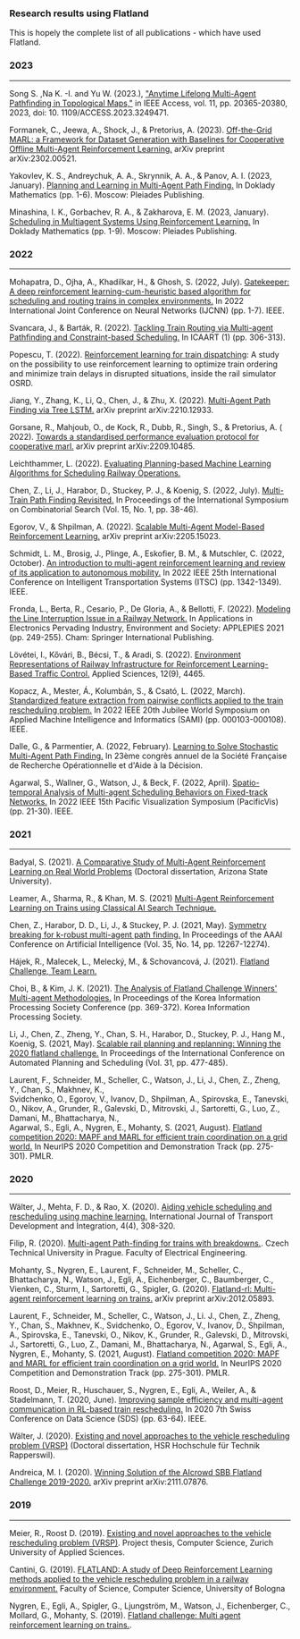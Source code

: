 ### Research results using Flatland

This is hopely the complete list of all publications -
which have used Flatland.

### 2023

----
Song S. ,Na K. -I. and Yu W. (2023.), ["Anytime Lifelong Multi-Agent
Pathfinding in
Topological Maps,"](
https://ieeexplore.ieee.org/document/10054055
) in IEEE
Access, vol. 11, pp. 20365-20380, 2023, doi: 10.
1109/ACCESS.2023.3249471.

Formanek, C., Jeewa, A., Shock, J., & Pretorius, A. (2023). [Off-the-Grid
MARL: a Framework for Dataset Generation with Baselines for Cooperative
Offline Multi-Agent Reinforcement Learning.](
https://arxiv.org/abs/2302.00521
)
arXiv preprint arXiv:2302.00521.

Yakovlev, K. S., Andreychuk, A. A., Skrynnik, A. A., & Panov, A. I.
(2023, January).
[Planning and Learning in Multi-Agent Path Finding.](
https://link.springer.com/article/10.1134/S1064562422060229
)
In Doklady Mathematics (pp. 1-6). Moscow: Pleiades Publishing.

Minashina, I. K., Gorbachev, R. A., & Zakharova, E. M. (2023, January).
[Scheduling in Multiagent Systems Using Reinforcement Learning.](
https://link.springer.com/article/10.1134/S1064562422060175
)
In Doklady Mathematics (pp. 1-9). Moscow: Pleiades Publishing.

### 2022

----

Mohapatra, D., Ojha, A., Khadilkar, H., & Ghosh, S. (2022, July).
[Gatekeeper: A deep reinforcement learning-cum-heuristic based algorithm for
scheduling and routing trains in complex environments.](
https://ieeexplore.ieee.org/document/9892216
)
In 2022 International Joint Conference on Neural Networks (IJCNN) (pp. 1-7).
IEEE.

Svancara, J., & Barták, R. (2022).
[Tackling Train Routing via Multi-agent Pathfinding and Constraint-based
Scheduling.](
http://svancara.net/files/ICAART_2022_vlaky.pdf
) In ICAART (1) (pp. 306-313).

Popescu, T. (2022).
[Reinforcement learning for train dispatching](
https://www.diva-portal.org/smash/record.jsf?pid=diva2%3A1702837&dswid=988
): A study on the possibility to
use reinforcement learning to optimize train ordering and minimize train delays
in disrupted situations, inside the rail simulator OSRD.

Jiang, Y., Zhang, K., Li, Q., Chen, J., & Zhu, X. (2022). [
Multi-Agent Path Finding via Tree LSTM.](
https://arxiv.org/abs/2210.12933
) arXiv preprint arXiv:2210.12933.

Gorsane, R., Mahjoub, O., de Kock, R., Dubb, R., Singh, S., & Pretorius, A. (
2022).
[Towards a standardised performance evaluation protocol for cooperative marl.](
https://arxiv.org/abs/2209.10485
)
arXiv preprint arXiv:2209.10485.

Leichthammer, L. (2022).
[Evaluating Planning-based Machine Learning Algorithms for Scheduling Railway Operations.](
https://ml-research.github.io/papers/leichthammer2022evaluating.pdf
)

Chen, Z., Li, J., Harabor, D., Stuckey, P. J., & Koenig, S. (2022, July).
[Multi-Train Path Finding Revisited.](
https://ojs.aaai.org/index.php/SOCS/article/view/21750
)
In Proceedings of the International
Symposium on Combinatorial Search (Vol. 15, No. 1, pp. 38-46).

Egorov, V., & Shpilman, A. (2022).
[Scalable Multi-Agent Model-Based Reinforcement Learning.](
https://arxiv.org/abs/2205.15023
) arXiv preprint arXiv:2205.15023.

Schmidt, L. M., Brosig, J., Plinge, A., Eskofier, B. M., & Mutschler, C.
(2022, October).
[An introduction to multi-agent reinforcement learning and review of its
application to autonomous mobility.](
https://ieeexplore.ieee.org/abstract/document/9922205
) In 2022 IEEE 25th International
Conference on Intelligent Transportation Systems (ITSC) (pp. 1342-1349). IEEE.

Fronda, L., Berta, R., Cesario, P., De Gloria, A., & Bellotti, F. (2022).
[Modeling the Line Interruption Issue in a Railway Network.](
https://link.springer.com/chapter/10.1007/978-3-030-95498-7_35
)
In Applications in Electronics Pervading Industry, Environment and Society:
APPLEPIES 2021 (pp. 249-255). Cham: Springer International Publishing.

Lövétei, I., Kővári, B., Bécsi, T., & Aradi, S. (2022).
[Environment
Representations of Railway Infrastructure for Reinforcement Learning-Based
Traffic Control.](
https://www.mdpi.com/2076-3417/12/9/4465
) Applied Sciences, 12(9), 4465.

Kopacz, A., Mester, Á., Kolumbán, S., & Csató, L. (2022, March).
[Standardized feature extraction from pairwise conflicts applied to the
train rescheduling problem.](
https://ieeexplore.ieee.org/abstract/document/9780701
)
In 2022 IEEE 20th Jubilee World Symposium on
Applied Machine Intelligence and Informatics (SAMI) (pp. 000103-000108). IEEE.

Dalle, G., & Parmentier, A. (2022, February).
[Learning to Solve Stochastic Multi-Agent Path Finding.](
https://hal.science/hal-03595315/document
)
In 23ème congrès annuel de la Société Française de Recherche Opérationnelle
et d'Aide à la Décision.

Agarwal, S., Wallner, G., Watson, J., & Beck, F. (2022, April).
[Spatio-temporal Analysis of Multi-agent Scheduling Behaviors on Fixed-track
Networks.](
https://ieeexplore.ieee.org/abstract/document/9787908
) In 2022 IEEE 15th Pacific Visualization Symposium (PacificVis)
(pp. 21-30). IEEE.


### 2021

----

Badyal, S. (2021). [A Comparative Study of Multi-Agent Reinforcement
Learning on Real World Problems](
https://keep.lib.asu.edu/items/161758
)
(Doctoral dissertation, Arizona State
University).

Leamer, A., Sharma, R., & Khan, M. S. (2021)
[Multi-Agent Reinforcement Learning on
Trains using Classical AI Search Technique.](
http://ktiml.mff.cuni.cz/~bartak/ui_seminar/talks/2021LS/Final-TeamSearch.pdf
)

Chen, Z., Harabor, D. D., Li, J., & Stuckey, P. J. (2021, May).
[Symmetry breaking for k-robust multi-agent path finding.](
https://ojs.aaai.org/index.php/AAAI/article/view/17456
) In Proceedings of the AAAI Conference on Artificial Intelligence (Vol. 35, No.
14, pp. 12267-12274).

Hájek, R., Malecek, L., Melecký, M., & Schovancová, J. (2021).
[Flatland Challenge, Team Learn.](
http://ktiml.mff.cuni.cz/~bartak/ui_seminar/talks/2021LS/Final-TeamLearn.pdf
)

Choi, B., & Kim, J. K. (2021).
[The Analysis of Flatland Challenge Winners' Multi-agent Methodologies.](
http://manuscriptlink-society-file.s3.amazonaws.com/kips/conference/kips2021spring/presentation/KIPS_C2021A0018.pdf
)
In Proceedings of the Korea Information Processing Society Conference (pp.
369-372). Korea Information Processing Society.

Li, J., Chen, Z., Zheng, Y., Chan, S. H., Harabor, D., Stuckey, P. J.,
Hang M., Koenig, S. (2021, May).
[Scalable rail planning and replanning: Winning the 2020 flatland challenge.](
https://ojs.aaai.org/index.php/ICAPS/article/view/15994
)
In Proceedings of the International Conference on Automated Planning and
Scheduling (Vol. 31, pp. 477-485).

Laurent, F., Schneider, M., Scheller, C., Watson, J.,
Li, J., Chen, Z., Zheng, Y., Chan, S., Makhnev, K.,  
Svidchenko, O., Egorov, V., Ivanov, D., Shpilman, A.,
Spirovska, E., Tanevski, O., Nikov, A., Grunder, R., Galevski, D.,
Mitrovski, J., Sartoretti, G., Luo, Z., Damani, M., Bhattacharya, N.,  
Agarwal, S., Egli, A., Nygren, E., Mohanty, S. (2021, August).
[Flatland competition 2020: MAPF and MARL for efficient train coordination on
a grid world.](
https://proceedings.mlr.press/v133/laurent21a.html
)
In NeurIPS 2020 Competition and Demonstration Track (pp. 275-301). PMLR.


### 2020

----

Wälter, J., Mehta, F. D., & Rao, X. (2020).
[Aiding vehicle scheduling and rescheduling using machine learning.](
https://www.witpress.com/elibrary/tdi/4/4/2733
)
International Journal of Transport Development and Integration, 4(4), 308-320.

Filip, R. (2020).
[Multi-agent Path-finding for trains with breakdowns.](
https://dspace.cvut.cz/bitstream/handle/10467/87776/F3-BP-2020-Ryzner-Filip-BP_FILIP_RYZNER_2020.pdf
). Czech Technical University in Prague. Faculty of Electrical Engineering.

Mohanty, S., Nygren, E., Laurent, F., Schneider, M.,
Scheller, C., Bhattacharya, N., Watson, J., Egli, A.,
Eichenberger, C., Baumberger, C., Vienken, C., Sturm, I.,
Sartoretti, G., Spigler, G. (2020).
[Flatland-rl: Multi-agent reinforcement learning on
trains.](https://arxiv.org/abs/2012.05893)
arXiv preprint arXiv:2012.05893.

Laurent, F., Schneider, M., Scheller, C., Watson, J., Li. J., Chen, Z., Zheng,
Y., Chan, S., Makhnev, K., Svidchenko, O., Egorov, V., Ivanov, D., Shpilman, A.,
Spirovska, E.,
Tanevski, O., Nikov, K., Grunder, R., Galevski, D., Mitrovski, J., Sartoretti,
G., Luo, Z., Damani, M., Bhattacharya, N., Agarwal, S., Egli, A., Nygren, E.,
Mohanty, S. (2021, August). [Flatland competition 2020: MAPF and MARL for
efficient train coordination on a grid world.](
https://proceedings.mlr.press/v133/laurent21a.html
) In NeurIPS 2020 Competition and
Demonstration Track (pp. 275-301). PMLR.

Roost, D., Meier, R., Huschauer, S., Nygren, E., Egli, A., Weiler, A., &
Stadelmann, T. (2020, June).
[Improving sample efficiency and multi-agent
communication in RL-based train rescheduling.](
https://ieeexplore.ieee.org/abstract/document/9145010
)
In 2020 7th Swiss Conference on Data Science (SDS) (pp. 63-64). IEEE.

Wälter, J. (2020).
[Existing and novel approaches to the vehicle
rescheduling problem (VRSP)](
https://eprints.ost.ch/id/eprint/855/
) (Doctoral dissertation, HSR Hochschule für
Technik Rapperswil).

Andreica, M. I. (2020).
[Winning Solution of the AIcrowd SBB Flatland Challenge 2019-2020.](
https://arxiv.org/abs/2111.07876
)
arXiv preprint arXiv:2111.07876.

### 2019

----

Meier, R., Roost D. (2019).
[Existing and novel approaches to the vehicle
rescheduling problem (VRSP)](
https://www.zhaw.ch/storage/shared/upload/PA19_RLinaMultiAgentSystemforTrainScheduling.pdf
).
Project thesis, Computer Science, Zurich University of Applied Sciences.

Cantini, G. (2019).
[FLATLAND: A study of Deep Reinforcement Learning methods applied to the
vehicle rescheduling problem in a railway environment.](
https://amslaurea.unibo.it/20412/1/thesis_giulia_cantini.pdf
)
Faculty of Science, Computer Science, University of Bologna

Nygren, E., Egli, A., Spigler, G., Ljungström, M., Watson, J., Eichenberger,
C., Mollard, G., Mohanty, S. (2019).
[Flatland challenge: Multi agent reinforcement learning on trains.](
https://www.aicrowd.com/challenges/flatland-challenge
).
